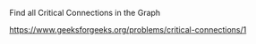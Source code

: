 Find all Critical Connections in the Graph

https://www.geeksforgeeks.org/problems/critical-connections/1
